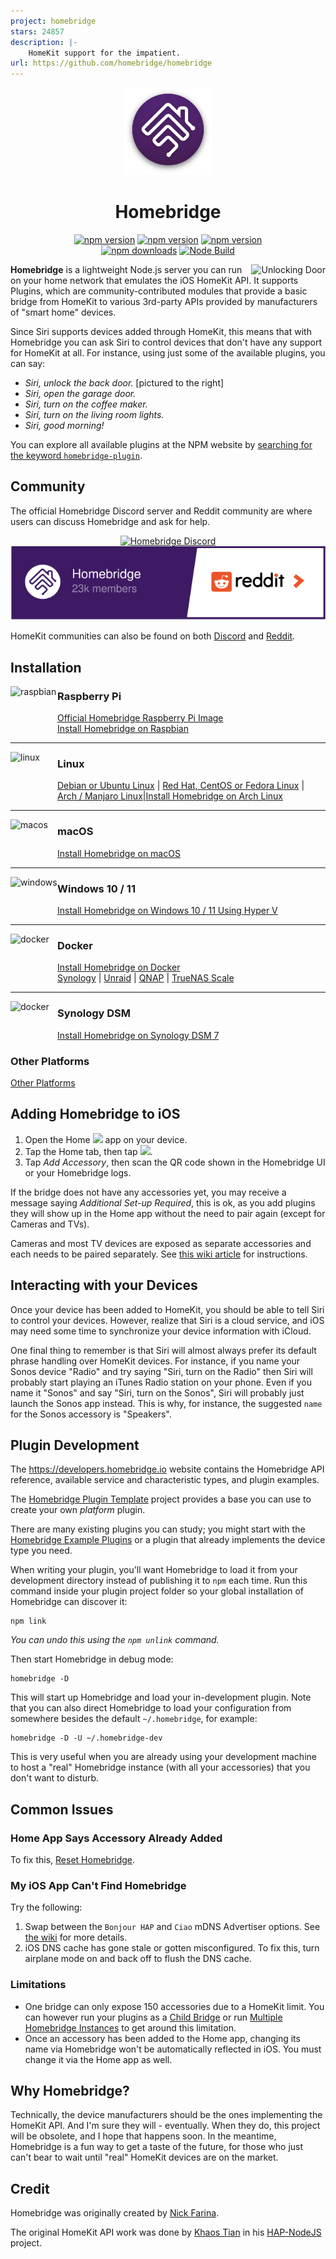 ```yaml
---
project: homebridge
stars: 24857
description: |-
    HomeKit support for the impatient.
url: https://github.com/homebridge/homebridge
---
```


<p align="center">
  <a href="https://homebridge.io"><img src="https://raw.githubusercontent.com/homebridge/branding/latest/logos/homebridge-color-round-stylized.png" height="140"></a>
</p>

<span align="center">

# Homebridge

<a href="https://www.npmjs.com/package/homebridge"><img title="npm version" src="https://badgen.net/npm/v/homebridge?label=stable"></a>
<a href="https://github.com/homebridge/homebridge/wiki/How-To-Change-Homebridge-Version#manage-beta-version"><img title="npm version" src="https://badgen.net/npm/v/homebridge/beta?label=beta"></a>
<a href="https://github.com/homebridge/homebridge/wiki/How-To-Change-Homebridge-Version#manage-beta-version"><img title="npm version" src="https://badgen.net/npm/v/homebridge/alpha?label=alpha"></a><br>
<a href="https://www.npmjs.com/package/homebridge"><img title="npm downloads" src="https://badgen.net/npm/dt/homebridge"></a>
<a href="https://github.com/homebridge/homebridge/actions/workflows/build.yml"><img title="Node Build" src="https://github.com/homebridge/homebridge/actions/workflows/build.yml/badge.svg"></a>

</span>

<img src="https://media.giphy.com/media/10l79ICohTu4iQ/giphy.gif" align="right" alt="Unlocking Door">

**Homebridge** is a lightweight Node.js server you can run on your home network that emulates the iOS HomeKit API. It supports Plugins, which are community-contributed modules that provide a basic bridge from HomeKit to various 3rd-party APIs provided by manufacturers of "smart home" devices. 

Since Siri supports devices added through HomeKit, this means that with Homebridge you can ask Siri to control devices that don't have any support for HomeKit at all. For instance, using just some of the available plugins, you can say:

 * _Siri, unlock the back door._ [pictured to the right]
 * _Siri, open the garage door._
 * _Siri, turn on the coffee maker._ 
 * _Siri, turn on the living room lights._
 * _Siri, good morning!_

You can explore all available plugins at the NPM website by [searching for the keyword `homebridge-plugin`](https://www.npmjs.com/search?q=homebridge-plugin).

##  Community

The official Homebridge Discord server and Reddit community are where users can discuss Homebridge and ask for help.

<span align="center">

[![Homebridge Discord](https://discordapp.com/api/guilds/432663330281226270/widget.png?style=banner2)](https://discord.gg/kqNCe2D) [![Homebridge Reddit](https://raw.githubusercontent.com/homebridge/homebridge/latest/.github/homebridge-reddit.svg?sanitize=true)](https://www.reddit.com/r/homebridge/)

</span>

HomeKit communities can also be found on both [Discord](https://discord.gg/RcV7fa8) and [Reddit](https://www.reddit.com/r/homekit).

## Installation

<img align="left" src="https://user-images.githubusercontent.com/3979615/59594350-07b45b80-9137-11e9-85fd-e75093ba91a4.png" alt="raspbian" height="75" width="75"/>

### Raspberry Pi

[Official Homebridge Raspberry Pi Image](https://github.com/homebridge/homebridge-raspbian-image/wiki/Getting-Started) <br> [Install Homebridge on Raspbian](https://github.com/homebridge/homebridge/wiki/Install-Homebridge-on-Raspbian)

---

<img align="left" src="https://user-images.githubusercontent.com/3979615/59595664-93c78280-9139-11e9-83dc-4d6f9405e788.png" alt="linux" height="75" width="75"/>

### Linux

[Debian or Ubuntu Linux](https://github.com/homebridge/homebridge/wiki/Install-Homebridge-on-Debian-or-Ubuntu-Linux) |
[Red Hat, CentOS or Fedora Linux](https://github.com/homebridge/homebridge/wiki/Install-Homebridge-on-Red-Hat%2C-CentOS-or-Fedora-Linux) | [Arch / Manjaro Linux|Install Homebridge on Arch Linux](https://github.com/homebridge/homebridge/wiki/Install-Homebridge-on-Arch-Linux) <br>

---

<img align="left" src="https://user-images.githubusercontent.com/3979615/59594157-b015f000-9136-11e9-93cb-c9d9773ec9e8.png" alt="macos" height="75" width="75"/>

### macOS

[Install Homebridge on macOS](https://github.com/homebridge/homebridge/wiki/Install-Homebridge-on-macOS)

---

<img align="left" src="https://user-images.githubusercontent.com/3979615/59593218-e0f52580-9134-11e9-8b77-585755af5d99.png" alt="windows" height="75" width="75"/>

### Windows 10 / 11

[Install Homebridge on Windows 10 / 11 Using Hyper V](https://github.com/homebridge/homebridge/wiki/Install-Homebridge-on-Windows-10-Using-Hyper-V)

---

<img align="left" src="https://user-images.githubusercontent.com/3979615/59594527-56fa8c00-9137-11e9-937b-32092dfcff41.png" alt="docker" height="75" width="75"/>

### Docker

[Install Homebridge on Docker](https://github.com/homebridge/homebridge/wiki/Install-Homebridge-on-Docker)  <br> [Synology](https://github.com/homebridge/docker-homebridge/wiki/Homebridge-on-Synology) | [Unraid](https://github.com/homebridge/docker-homebridge/wiki/Homebridge-on-Unraid) | [QNAP](https://github.com/homebridge/docker-homebridge/wiki/Homebridge-on-QNAP) | [TrueNAS Scale](https://github.com/homebridge/docker-homebridge/wiki/Homebridge-on-TrueNAS-Scale)

---

<img align="left" src="https://user-images.githubusercontent.com/3979615/78118531-dc46f700-7452-11ea-95e5-977f79d1904f.png" alt="docker" height="75" width="75"/>

### Synology DSM

[Install Homebridge on Synology DSM 7](https://github.com/homebridge/homebridge/wiki/Install-Homebridge-on-Synology-DSM)

### Other Platforms

[Other Platforms](https://github.com/homebridge/homebridge/wiki/Other-Platforms)

## Adding Homebridge to iOS

1. Open the Home <img src="https://user-images.githubusercontent.com/3979615/78010622-4ea1d380-738e-11ea-8a17-e6a465eeec35.png" height="16.42px"> app on your device.
2. Tap the Home tab, then tap <img src="https://user-images.githubusercontent.com/3979615/78010869-9aed1380-738e-11ea-9644-9f46b3633026.png" height="16.42px">.
3. Tap *Add Accessory*, then scan the QR code shown in the Homebridge UI or your Homebridge logs.

If the bridge does not have any accessories yet, you may receive a message saying *Additional Set-up Required*, this is ok, as you add plugins they will show up in the Home app without the need to pair again (except for Cameras and TVs).

Cameras and most TV devices are exposed as separate accessories and each needs to be paired separately. See [this wiki article](https://github.com/homebridge/homebridge/wiki/Connecting-Homebridge-To-HomeKit#how-to-add-homebridge-cameras--tvs) for instructions.

## Interacting with your Devices

Once your device has been added to HomeKit, you should be able to tell Siri to control your devices. However, realize that Siri is a cloud service, and iOS may need some time to synchronize your device information with iCloud.

One final thing to remember is that Siri will almost always prefer its default phrase handling over HomeKit devices. For instance, if you name your Sonos device "Radio" and try saying "Siri, turn on the Radio" then Siri will probably start playing an iTunes Radio station on your phone. Even if you name it "Sonos" and say "Siri, turn on the Sonos", Siri will probably just launch the Sonos app instead. This is why, for instance, the suggested `name` for the Sonos accessory is "Speakers".

## Plugin Development

The https://developers.homebridge.io website contains the Homebridge API reference, available service and characteristic types, and plugin examples.

The [Homebridge Plugin Template](https://github.com/homebridge/homebridge-plugin-template) project provides a base you can use to create your own *platform* plugin.

There are many existing plugins you can study; you might start with the [Homebridge Example Plugins](https://github.com/homebridge/homebridge-examples) or a plugin that already implements the device type you need.

When writing your plugin, you'll want Homebridge to load it from your development directory instead of publishing it to `npm` each time. Run this command inside your plugin project folder so your global installation of Homebridge can discover it:


```shell
npm link
```

*You can undo this using the `npm unlink` command.*

Then start Homebridge in debug mode:

```shell
homebridge -D
```

This will start up Homebridge and load your in-development plugin. Note that you can also direct Homebridge to load your configuration from somewhere besides the default `~/.homebridge`, for example:

```shell
homebridge -D -U ~/.homebridge-dev
```

This is very useful when you are already using your development machine to host a "real" Homebridge instance (with all your accessories) that you don't want to disturb.

## Common Issues

### Home App Says Accessory Already Added

To fix this, [Reset Homebridge](https://github.com/homebridge/homebridge/wiki/Connecting-Homebridge-To-HomeKit#how-to-reset-homebridge).

### My iOS App Can't Find Homebridge

Try the following:

  1. Swap between the `Bonjour HAP` and `Ciao` mDNS Advertiser options. See [the wiki](https://github.com/homebridge/homebridge/wiki/mDNS-Options) for more details.
  2. iOS DNS cache has gone stale or gotten misconfigured. To fix this, turn airplane mode on and back off to flush the DNS cache. 

### Limitations

 * One bridge can only expose 150 accessories due to a HomeKit limit. You can however run your plugins as a [Child Bridge](https://github.com/homebridge/homebridge/wiki/Child-Bridges) or run [Multiple Homebridge Instances](https://github.com/homebridge/homebridge-config-ui-x/wiki/Homebridge-Service-Command#multiple-instances) to get around this limitation.
 * Once an accessory has been added to the Home app, changing its name via Homebridge won't be automatically reflected in iOS. You must change it via the Home app as well.

## Why Homebridge?

Technically, the device manufacturers should be the ones implementing the HomeKit API. And I'm sure they will - eventually. When they do, this project will be obsolete, and I hope that happens soon. In the meantime, Homebridge is a fun way to get a taste of the future, for those who just can't bear to wait until "real" HomeKit devices are on the market.

## Credit

Homebridge was originally created by [Nick Farina](https://twitter.com/nfarina).

The original HomeKit API work was done by [Khaos Tian](https://twitter.com/khaost) in his [HAP-NodeJS](https://github.com/homebridge/HAP-NodeJS) project.

